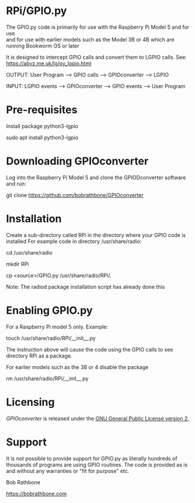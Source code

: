 RPi/GPIO.py
===========
The GPIO.py code is primarily for use with the Raspberry Pi Model 5 and for use  
and for use with earlier models such as the Model 3B or 4B which are running Bookworm OS or later 

It is designed to intercept GPIO calls and convert them to LGPIO calls.
See: https://abyz.me.uk/lg/py_lgpio.html

OUTPUT: User Program --> GPIO calls --> GPIOconverter --> LGPIO

INPUT: LGPIO events --> GPIOconverter --> GPIO events --> User Program

Pre-requisites
=============
Install package python3-lgpio

sudo apt install python3-lgpio

Downloading GPIOconverter
========================
Log into the Raspberry Pi Model 5 and clone the GPIODconverter software and run:

git clone https://github.com/bobrathbone/GPIOconverter

Installation
============
Create a sub-directory called RPi in the directory where your GPIO code is installed
For example code in directory /usr/share/radio:

cd /usr/share/radio

mkdir RPi

cp \<source\>/GPIO.py /usr/share/radio/RPi/.

Note: The radiod package installation script has already done this

Enabling GPIO.py
================
For a Raspberry Pi model 5 only. Example:

touch /usr/share/radio/RPi/\_\_init\_\_.py

The instruction above will cause the code using the GPIO calls to see directory RPi as a package.

For earlier models such as the 3B or 4 disable the package

rm /usr/share/radio/RPi/\_\_init\_\_.py

Licensing
=========

*GPIOconverter* is released under the
[GNU General Public License version 2](https://www.gnu.org/licenses/gpl-2.0.txt),

Support
=======
It is not possible to provide support for GPIO.py as literally hundreds of thousands of programs
are using GPIO routines. The code is provided as is and without any warranties or "fit for purpose" etc.

Bob Rathbone

https://bobrathbone.com
